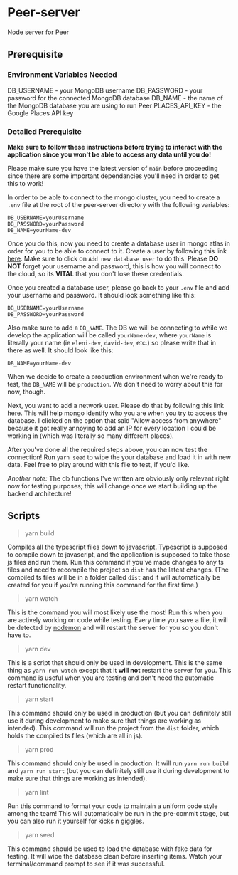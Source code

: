 # Peer-server

Node server for Peer

## Prerequisite

### Environment Variables Needed

DB_USERNAME - your MongoDB username
DB_PASSWORD - your password for the connected MongoDB database
DB_NAME - the name of the MongoDB database you are using to run Peer
PLACES_API_KEY - the Google Places API key

### Detailed Prerequisite

**Make sure to follow these instructions before trying to interact with the application since you won't be able to access any data until you do!**

Please make sure you have the latest version of `main` before proceeding since there are some important dependancies you'll need in order to get this to work!

In order to be able to connect to the mongo cluster, you need to create a `.env` file at the root of the peer-server directory with the following variables:

```
DB_USERNAME=yourUsername
DB_PASSWORD=yourPassword
DB_NAME=yourName-dev
```

Once you do this, now you need to create a database user in mongo atlas in order for you to be able to connect to it. Create a user by following this link [here](https://cloud.mongodb.com/v2/61415c0a5421134c56195254#security/database/users).
Make sure to click on `Add new database user` to do this. Please **DO NOT** forget your username and password, this is how you will connect to the cloud, so its **VITAL** that you don't lose these credentials.

Once you created a database user, please go back to your `.env` file and add your username and password. It should look something like this:

```
DB_USERNAME=yourUsername
DB_PASSWORD=yourPassword
```

Also make sure to add a `DB_NAME`. The DB we will be connecting to while we develop the application will be called `yourName-dev`, where `yourName` is literally your name (ie `eleni-dev`, `david-dev`, etc.) so please write that in there as well. It should look like this:

```
DB_NAME=yourName-dev
```

When we decide to create a production environment when we're ready to test, the `DB_NAME` will be `production`. We don't need to worry about this for now, though.

Next, you want to add a network user. Please do that by following this link [here](https://cloud.mongodb.com/v2/61415c0a5421134c56195254#security/network/accessList).
This will help mongo identify who you are when you try to access the database. I clicked on the option that said "Allow access from anywhere" because it got really annoying to add an IP for every location I could be working in (which was literally so many different places).

After you've done all the required steps above, you can now test the connection! Run `yarn seed` to wipe the your database and load it in with new data. Feel free to play around with this file to test, if you'd like.

_Another note:_ The db functions I've written are obviously only relevant right now for testing purposes; this will change once we start building up the backend architecture!

## Scripts

> yarn build

Compiles all the typescript files down to javascript. Typescript is supposed to compile down to javascript, and the application is supposed to take those js files and run them. Run this command if you've made changes to any ts files and need to recompile the project so `dist` has the latest changes. (The compiled ts files will be in a folder called `dist` and it will automatically be created for you if you're running this command for the first time.)

> yarn watch

This is the command you will most likely use the most! Run this when you are actively working on code while testing. Every time you save a file, it will be detected by [nodemon](https://www.npmjs.com/package/nodemon) and will restart the server for you so you don't have to.

> yarn dev

This is a script that should only be used in development. This is the same thing as `yarn run watch` except that it **will not** restart the server for you. This command is useful when you are testing and don't need the automatic restart functionality.

> yarn start

This command should only be used in production (but you can definitely still use it during development to make sure that things are working as intended). This command will run the project from the `dist` folder, which holds the compiled ts files (which are all in js).

> yarn prod

This command should only be used in production. It will run `yarn run build` and `yarn run start` (but you can definitely still use it during development to make sure that things are working as intended).

> yarn lint

Run this command to format your code to maintain a uniform code style among the team! This will automatically be run in the pre-commit stage, but you can also run it yourself for kicks n giggles.

> yarn seed

This command should be used to load the database with fake data for testing. It will wipe the database clean before inserting items. Watch your terminal/command prompt to see if it was successful.
